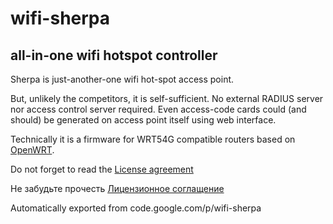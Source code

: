 # wifi-sherpa

## all-in-one wifi hotspot controller

Sherpa is just-another-one wifi hot-spot access point.

But, unlikely the competitors, it is self-sufficient. No external RADIUS server nor access control server required. Even access-code cards could (and should) be generated on access point itself using web interface.

Technically it is a firmware for WRT54G compatible routers based on [OpenWRT](http://openwrt.org/).

Do not forget to read the [License agreement](LICENSE.md)

Не забудьте прочесть [Лицензионное соглащение](LICENSE.md)

Automatically exported from code.google.com/p/wifi-sherpa
